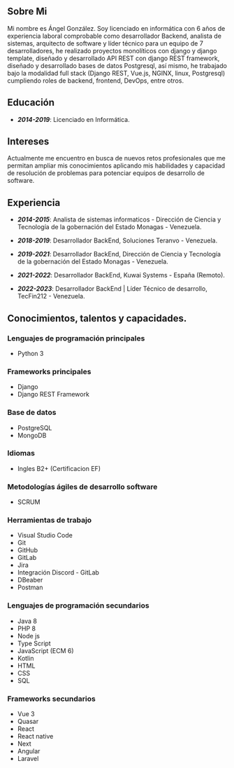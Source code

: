 ## Sobre Mi
Mi nombre es Ángel González. Soy licenciado en informática con 6 años de experiencia laboral comprobable como desarrollador Backend, analista de sistemas, arquitecto de software y líder técnico para un equipo de 7 desarrolladores, he realizado proyectos monolíticos con django y django template, diseñado y desarrollado API REST con django REST framework, diseñado y desarrollado bases de datos Postgresql, así mismo, he trabajado bajo la modalidad full stack (Django REST, Vue.js, NGINX, linux, Postgresql) cumpliendo roles de backend, frontend, DevOps, entre otros.

## Educación
- ***2014-2019***: Licenciado en Informática.

## Intereses
Actualmente me encuentro en busca de nuevos retos profesionales que me permitan ampliar mis conocimientos aplicando mis habilidades y capacidad de resolución de problemas para potenciar equipos de desarrollo de software.

## Experiencia
- ***2014-2015***: Analista de sistemas informaticos - Dirección de Ciencia y Tecnología de la gobernación del Estado Monagas - Venezuela.

- ***2018-2019***: Desarrollador BackEnd, Soluciones Teranvo - Venezuela.

- ***2019-2021***: Desarrollador BackEnd, Dirección de Ciencia y Tecnología de la gobernación del Estado Monagas - Venezuela.

- ***2021-2022***: Desarrollador BackEnd, Kuwai Systems - España (Remoto).

- ***2022-2023***: Desarrollador BackEnd | Líder Técnico de desarrollo, TecFin212 - Venezuela.

## Conocimientos, talentos y capacidades.

### Lenguajes de programación principales
- Python 3

### Frameworks principales
- Django
- Django REST Framework

### Base de datos
- PostgreSQL
- MongoDB

### Idiomas
- Ingles B2+ (Certificacion EF)

### Metodologías ágiles de desarrollo software
- SCRUM

### Herramientas de trabajo
- Visual Studio Code
- Git
- GitHub
- GitLab
- Jira
- Integración Discord - GitLab
- DBeaber
- Postman

### Lenguajes de programación secundarios
- Java 8
- PHP 8
- Node js
- Type Script
- JavaScript (ECM 6)
- Kotlin
- HTML
- CSS
- SQL

### Frameworks secundarios
- Vue 3
- Quasar
- React
- React native
- Next
- Angular
- Laravel

